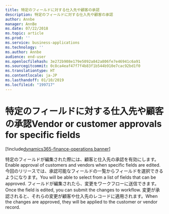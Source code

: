 ```yaml
---
title: 特定のフィールドに対する仕入先や顧客の承認
description: 特定のフィールドに対する仕入先や顧客の承認
author: Annbe
manager: AnnBe
ms.date: 07/22/2018
ms.topic: article
ms.prod: ''
ms.service: business-applications
ms.technology: ''
ms.author: Annbe
audience: end-user
ms.openlocfilehash: 3e272b908e179e5092a842a806fe7e46941c6a91
ms.sourcegitcommit: 0c8ca4eaf47f7f4b83f1b544b910e7cac92bd1f0
ms.translationtype: HT
ms.contentlocale: ja-JP
ms.lasthandoff: 01/10/2019
ms.locfileid: "199717"
---
```

#  <a name="vendor-or-customer-approvals-for-specific-fields"></a><span data-ttu-id="21a2a-103">特定のフィールドに対する仕入先や顧客の承認</span><span class="sxs-lookup"><span data-stu-id="21a2a-103">Vendor or customer approvals for specific fields</span></span>

[!include[dynamics365-finance-operations banner](../includes/dynamics365-finance-operations.md)]



<span data-ttu-id="21a2a-104">特定のフィールドが編集された際には、顧客と仕入先の承認を有効にします。</span><span class="sxs-lookup"><span data-stu-id="21a2a-104">Enable approval of customers and vendors when specific fields are edited.</span></span> <span data-ttu-id="21a2a-105">今回のリリースでは、承認可能なフィールドの一覧からフィールドを選択できるようになります。</span><span class="sxs-lookup"><span data-stu-id="21a2a-105">You will be able to select from a list of fields that can be approved.</span></span> <span data-ttu-id="21a2a-106">フィールドが編集されたら、変更をワークフローに送信できます。</span><span class="sxs-lookup"><span data-stu-id="21a2a-106">Once the field is edited, you can submit the changes to workflow.</span></span> <span data-ttu-id="21a2a-107">変更が承認されると、それらの変更が顧客や仕入先のレコードに適用されます。</span><span class="sxs-lookup"><span data-stu-id="21a2a-107">When the changes are approved, they will be applied to the customer or vendor record.</span></span>